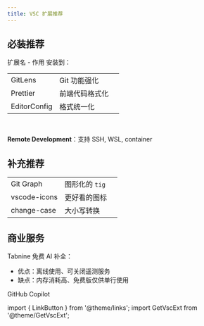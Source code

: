 ```yaml
---
title: VSC 扩展推荐
---
```


## 必装推荐

扩展名 - 作用 安装到：

<div className="no-table-header no-table-border">

|              |                |                                                    |
| ------------ | -------------- | -------------------------------------------------- |
| GitLens      | Git 功能强化   | <GetVscExt small id="eamodio.gitlens" />           |
| Prettier     | 前端代码格式化 | <GetVscExt small id="esbenp.prettier-vscode" />    |
| EditorConfig | 格式统一化     | <GetVscExt small id="EditorConfig.EditorConfig" /> |

<br/>

**Remote Development**：支持 SSH, WSL, container

<GetVscExt id="ms-vscode-remote.vscode-remote-extensionpack" msOnly />

</div>

## 补充推荐

 <div className="no-table-header no-table-border">

|              |                |                                                         |
| ------------ | -------------- | ------------------------------------------------------- |
| Git Graph    | 图形化的 `tig` | <GetVscExt small id="mhutchie.git-graph" />             |
| vscode-icons | 更好看的图标   | <GetVscExt small id="vscode-icons-team.vscode-icons" /> |
| change-case  | 大小写转换     | <GetVscExt small id="wmaurer.change-case" />            |

<!-- vscode-icons 安装后，右下角 Active 按钮激活 -->

</div>

## 商业服务

Tabnine 免费 AI 补全：

- 优点：离线使用、可关闭遥测服务
- 缺点：内存消耗高、免费版仅供单行使用

<GetVscExt id="tabnine.tabnine-vscode"/>

GitHub Copilot

<GetVscExt id="GitHub.copilot" msOnly />

import { LinkButton } from '@theme/links';
import GetVscExt from '@theme/GetVscExt';

